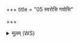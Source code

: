 +++
title = "05 स्वरोसि गयोसि"

+++
<details><summary>मूलम् (WS)</summary>

स्वरोसि गयोसि जगच्छन्दा अनु त्वा रभे ।  
स्वस्ति मा सं पारय ॥ ६ ॥
</details>